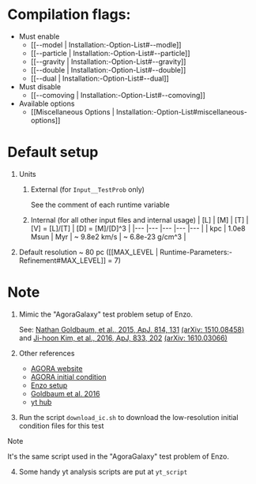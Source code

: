 # Compilation flags:
- Must enable
   - [[--model | Installation:-Option-List#--modle]]
   - [[--particle | Installation:-Option-List#--particle]]
   - [[--gravity | Installation:-Option-List#--gravity]]
   - [[--double | Installation:-Option-List#--double]]
   - [[--dual | Installation:-Option-List#--dual]]
- Must disable
   - [[--comoving | Installation:-Option-List#--comoving]]
- Available options
   - [[Miscellaneous Options | Installation:-Option-List#miscellaneous-options]]


# Default setup
1. Units
   1. External (for `Input__TestProb` only)

      See the comment of each runtime variable

   2. Internal (for all other input files and internal usage)
      | [L] | [M]        | [T] | [V] = [L]/[T] | [D] = [M]/[D]^3  |
      |---  |---         |---  |---            |---               |
      | kpc | 1.0e8 Msun | Myr | ~ 9.8e2 km/s  | ~ 6.8e-23 g/cm^3 |

2. Default resolution ~ 80 pc ([[MAX_LEVEL | Runtime-Parameters:-Refinement#MAX_LEVEL]] = 7)


# Note
1. Mimic the "AgoraGalaxy" test problem setup of Enzo.

   See: [Nathan Goldbaum, et al., 2015, ApJ, 814, 131](https://dx.doi.org/10.1088/0004-637X/814/2/131) [(arXiv: 1510.08458)](https://arxiv.org/abs/1510.08458) and
   [Ji-hoon Kim, et al., 2016, ApJ, 833, 202](https://dx.doi.org/10.3847/1538-4357/833/2/202) [(arXiv: 1610.03066)](https://dx.doi.org/10.3847/1538-4357/833/2/202)
2. Other references
   - [AGORA website](https://sites.google.com/site/santacruzcomparisonproject/)
   - [AGORA initial condition](https://goo.gl/8JzbIJ)
   - [Enzo setup](https://bitbucket.org/enzo/enzo-dev/src/19f4a44e06f1c386573dc77b3608ba66b64d93bc/run/Hydro/Hydro-3D/AgoraGalaxy/?at=week-of-code)
   - [Goldbaum et al. 2016](https://arxiv.org/abs/1605.00646)
   - [yt hub](https://girder.hub.yt/#collection/5736481ddd9119000164acf1)
3. Run the script `download_ic.sh` to download the low-resolution initial condition files for this test
> [!NOTE]
> It's the same script used in the "AgoraGalaxy" test problem of Enzo.
4. Some handy yt analysis scripts are put at `yt_script`
